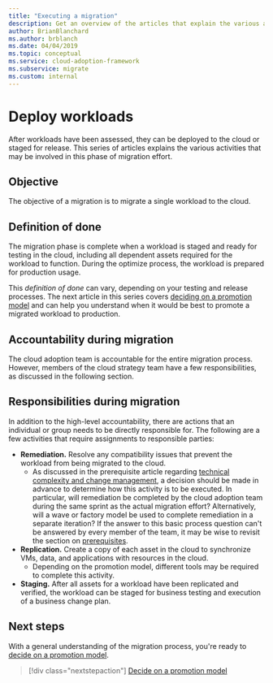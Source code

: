 ```yaml
---
title: "Executing a migration"
description: Get an overview of the articles that explain the various activities that may be involved in migrating a workload in Azure.
author: BrianBlanchard
ms.author: brblanch
ms.date: 04/04/2019
ms.topic: conceptual
ms.service: cloud-adoption-framework
ms.subservice: migrate
ms.custom: internal
---
```


# Deploy workloads

After workloads have been assessed, they can be deployed to the cloud or staged for release. This series of articles explains the various activities that may be involved in this phase of migration effort.

## Objective

The objective of a migration is to migrate a single workload to the cloud.

## Definition of done

The migration phase is complete when a workload is staged and ready for testing in the cloud, including all dependent assets required for the workload to function. During the optimize process, the workload is prepared for production usage.

This _definition of done_ can vary, depending on your testing and release processes. The next article in this series covers [deciding on a promotion model](./promotion-models.md) and can help you understand when it would be best to promote a migrated workload to production.

## Accountability during migration

The cloud adoption team is accountable for the entire migration process. However, members of the cloud strategy team have a few responsibilities, as discussed in the following section.

## Responsibilities during migration

In addition to the high-level accountability, there are actions that an individual or group needs to be directly responsible for. The following are a few activities that require assignments to responsible parties:

- **Remediation.** Resolve any compatibility issues that prevent the workload from being migrated to the cloud.
  - As discussed in the prerequisite article regarding [technical complexity and change management](../prerequisites/technical-complexity.md), a decision should be made in advance to determine how this activity is to be executed. In particular, will remediation be completed by the cloud adoption team during the same sprint as the actual migration effort? Alternatively, will a wave or factory model be used to complete remediation in a separate iteration? If the answer to this basic process question can't be answered by every member of the team, it may be wise to revisit the section on [prerequisites](../prerequisites/index.md).
- **Replication.** Create a copy of each asset in the cloud to synchronize VMs, data, and applications with resources in the cloud.
  - Depending on the promotion model, different tools may be required to complete this activity.
- **Staging.** After all assets for a workload have been replicated and verified, the workload can be staged for business testing and execution of a business change plan.

## Next steps

With a general understanding of the migration process, you're ready to [decide on a promotion model](./promotion-models.md).

> [!div class="nextstepaction"]
> [Decide on a promotion model](./promotion-models.md)
